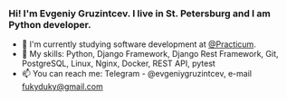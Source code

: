 ### Hi! I'm Evgeniy Gruzintcev. I live in St. Petersburg and I am Python developer.

- 🌱 I'm currently studying software development at [@Practicum](https://practicum.yandex.com).
- 💬 My skills: Python, Django Framework, Django Rest Framework, Git, PostgreSQL, Linux, Nginx, Docker, REST API, pytest
- 📫 You can reach me: Telegram - @evgeniygruzintcev, e-mail fukyduky@gmail.com


<!--

**fukyduky/fukyduky** is a ✨ _special_ ✨ repository because its `README.md` (this file) appears on your GitHub profile.

Here are some ideas to get you started:

- 🔭 I’m currently working on ...
- 🌱 I’m currently learning ...
- 👯 I’m looking to collaborate on ...
- 🤔 I’m looking for help with ...
- 💬 Ask me about ...
- 📫 How to reach me: ...
- 😄 Pronouns: ...
- ⚡ Fun fact: ...
-->


<!--
**fukyduky/fukyduky** is a ✨ _special_ ✨ repository because its `README.md` (this file) appears on your GitHub profile.

Here are some ideas to get you started:

- 🔭 I’m currently working on ...
- 🌱 I’m currently learning ...
- 👯 I’m looking to collaborate on ...
- 🤔 I’m looking for help with ...
- 💬 Ask me about ...
- 📫 How to reach me: ...
- 😄 Pronouns: ...
- ⚡ Fun fact: ...
-->
